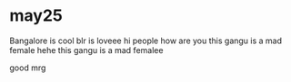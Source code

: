 # may25
Bangalore is cool
blr is loveee
hi people
how are you 
this gangu is a mad female hehe
this gangu is a mad femalee

good mrg